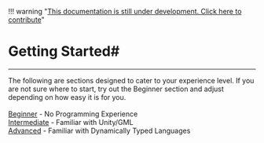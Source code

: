 !!! warning "[This documentation is still under development. Click here to contribute](https://github.com/ZMonk91/DragonRuby-Docs)"
# Getting Started#
---
 The following are sections designed to cater to your experience level. 
 If you are not sure where to start, try out the Beginner section and adjust depending on how easy it is for you.<br><br>
  [Beginner](#beginner) - No Programming Experience <br> 
  [Intermediate](#intermediate) - Familiar with Unity/GML<br>
  [Advanced](#advanced) - Familiar with Dynamically Typed Languages<br>

#